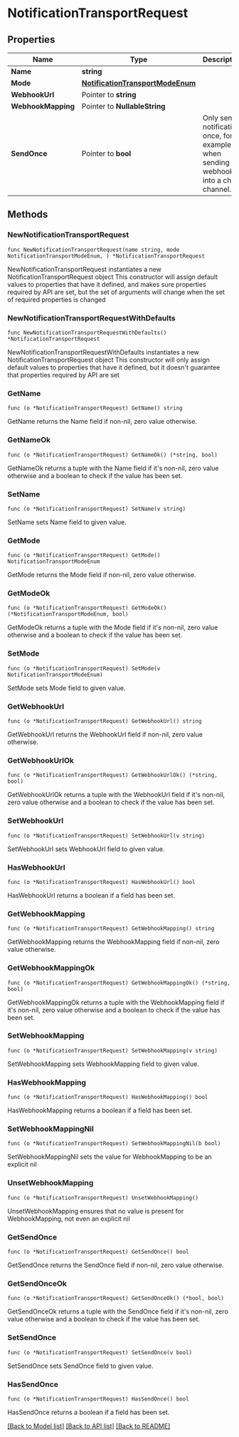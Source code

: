 # NotificationTransportRequest

## Properties

Name | Type | Description | Notes
------------ | ------------- | ------------- | -------------
**Name** | **string** |  | 
**Mode** | [**NotificationTransportModeEnum**](NotificationTransportModeEnum.md) |  | 
**WebhookUrl** | Pointer to **string** |  | [optional] 
**WebhookMapping** | Pointer to **NullableString** |  | [optional] 
**SendOnce** | Pointer to **bool** | Only send notification once, for example when sending a webhook into a chat channel. | [optional] 

## Methods

### NewNotificationTransportRequest

`func NewNotificationTransportRequest(name string, mode NotificationTransportModeEnum, ) *NotificationTransportRequest`

NewNotificationTransportRequest instantiates a new NotificationTransportRequest object
This constructor will assign default values to properties that have it defined,
and makes sure properties required by API are set, but the set of arguments
will change when the set of required properties is changed

### NewNotificationTransportRequestWithDefaults

`func NewNotificationTransportRequestWithDefaults() *NotificationTransportRequest`

NewNotificationTransportRequestWithDefaults instantiates a new NotificationTransportRequest object
This constructor will only assign default values to properties that have it defined,
but it doesn't guarantee that properties required by API are set

### GetName

`func (o *NotificationTransportRequest) GetName() string`

GetName returns the Name field if non-nil, zero value otherwise.

### GetNameOk

`func (o *NotificationTransportRequest) GetNameOk() (*string, bool)`

GetNameOk returns a tuple with the Name field if it's non-nil, zero value otherwise
and a boolean to check if the value has been set.

### SetName

`func (o *NotificationTransportRequest) SetName(v string)`

SetName sets Name field to given value.


### GetMode

`func (o *NotificationTransportRequest) GetMode() NotificationTransportModeEnum`

GetMode returns the Mode field if non-nil, zero value otherwise.

### GetModeOk

`func (o *NotificationTransportRequest) GetModeOk() (*NotificationTransportModeEnum, bool)`

GetModeOk returns a tuple with the Mode field if it's non-nil, zero value otherwise
and a boolean to check if the value has been set.

### SetMode

`func (o *NotificationTransportRequest) SetMode(v NotificationTransportModeEnum)`

SetMode sets Mode field to given value.


### GetWebhookUrl

`func (o *NotificationTransportRequest) GetWebhookUrl() string`

GetWebhookUrl returns the WebhookUrl field if non-nil, zero value otherwise.

### GetWebhookUrlOk

`func (o *NotificationTransportRequest) GetWebhookUrlOk() (*string, bool)`

GetWebhookUrlOk returns a tuple with the WebhookUrl field if it's non-nil, zero value otherwise
and a boolean to check if the value has been set.

### SetWebhookUrl

`func (o *NotificationTransportRequest) SetWebhookUrl(v string)`

SetWebhookUrl sets WebhookUrl field to given value.

### HasWebhookUrl

`func (o *NotificationTransportRequest) HasWebhookUrl() bool`

HasWebhookUrl returns a boolean if a field has been set.

### GetWebhookMapping

`func (o *NotificationTransportRequest) GetWebhookMapping() string`

GetWebhookMapping returns the WebhookMapping field if non-nil, zero value otherwise.

### GetWebhookMappingOk

`func (o *NotificationTransportRequest) GetWebhookMappingOk() (*string, bool)`

GetWebhookMappingOk returns a tuple with the WebhookMapping field if it's non-nil, zero value otherwise
and a boolean to check if the value has been set.

### SetWebhookMapping

`func (o *NotificationTransportRequest) SetWebhookMapping(v string)`

SetWebhookMapping sets WebhookMapping field to given value.

### HasWebhookMapping

`func (o *NotificationTransportRequest) HasWebhookMapping() bool`

HasWebhookMapping returns a boolean if a field has been set.

### SetWebhookMappingNil

`func (o *NotificationTransportRequest) SetWebhookMappingNil(b bool)`

 SetWebhookMappingNil sets the value for WebhookMapping to be an explicit nil

### UnsetWebhookMapping
`func (o *NotificationTransportRequest) UnsetWebhookMapping()`

UnsetWebhookMapping ensures that no value is present for WebhookMapping, not even an explicit nil
### GetSendOnce

`func (o *NotificationTransportRequest) GetSendOnce() bool`

GetSendOnce returns the SendOnce field if non-nil, zero value otherwise.

### GetSendOnceOk

`func (o *NotificationTransportRequest) GetSendOnceOk() (*bool, bool)`

GetSendOnceOk returns a tuple with the SendOnce field if it's non-nil, zero value otherwise
and a boolean to check if the value has been set.

### SetSendOnce

`func (o *NotificationTransportRequest) SetSendOnce(v bool)`

SetSendOnce sets SendOnce field to given value.

### HasSendOnce

`func (o *NotificationTransportRequest) HasSendOnce() bool`

HasSendOnce returns a boolean if a field has been set.


[[Back to Model list]](../README.md#documentation-for-models) [[Back to API list]](../README.md#documentation-for-api-endpoints) [[Back to README]](../README.md)


